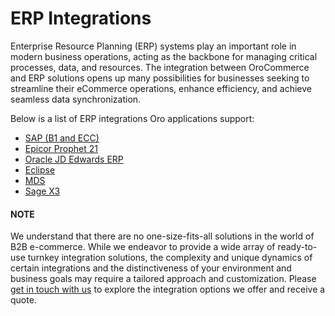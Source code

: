 <a id="integrations-erp"></a>

# ERP Integrations

Enterprise Resource Planning (ERP) systems play an important role in modern business operations, acting as the backbone for managing critical processes, data, and resources. The integration between OroCommerce and ERP solutions opens up many possibilities for businesses seeking to streamline their eCommerce operations, enhance efficiency, and achieve seamless data synchronization.

Below is a list of ERP integrations Oro applications support:

* [SAP (B1 and ECC)](sap.md#integrations-erp-sap)
* [Epicor Prophet 21](epicor.md#integrations-erp-epicor)
* [Oracle JD Edwards ERP](jd-edwards.md#integrations-erp-oracle-jd-edwards)
* [Eclipse](eclipse.md#integrations-erp-eclipse)
* [MDS](mds.md#integrations-erp-mds)
* [Sage X3](sage.md#integrations-erp-sage)

#### NOTE
We understand that there are no one-size-fits-all solutions in the world of B2B e-commerce. While we endeavor to provide a wide array of ready-to-use turnkey integration solutions, the complexity and unique dynamics of certain integrations and the distinctiveness of your environment and business goals may require a tailored approach and customization. Please <a href="https://oroinc.com/contact-us/" target="_blank">get in touch with us</a> to explore the integration options we offer and receive a quote.
